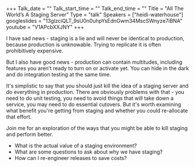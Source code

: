 +++
Talk_date = ""
Talk_start_time = ""
Talk_end_time = ""
Title = "All The World’s A Staging Server"
Type = "talk"
Speakers = ["heidi-waterhouse"]
googleslides = "13glzciQLT_9sU0n0uhpYsEdnGwm34MscSWnyze7iBNA"
youtube = "V1APcbXXJNY"
+++

I have sad news - staging is a lie and will never be identical to production, because production is unknowable. Trying to replicate it is often prohibitively expensive.

But I also have good news - production can contain multitudes, including features you aren’t ready to turn on or activate yet. You can hide in the dark and do integration testing at the same time.

It's simplistic to say that you should just kill the idea of a staging server and do everything in production. There are obviously problems with that - you need to do unit testing, you need to avoid things that will take down a service, you may need to do essential cutovers. But it's worth examining what benefit you're getting from staging and whether you could re-allocate that effort.

Join me for an exploration of the ways that you might be able to kill staging and perform better.

- What is the actual value of a staging environment?
- What are some questions to ask about why we have staging?
- How can I re-engineer releases to save costs?
